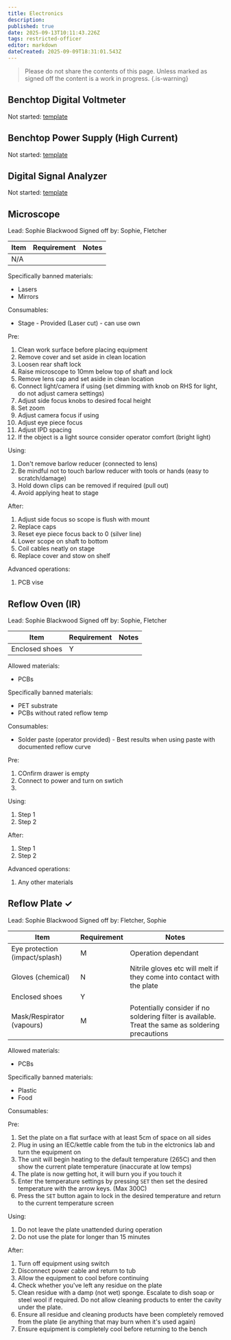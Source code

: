 ```yaml
---
title: Electronics
description: 
published: true
date: 2025-09-13T10:11:43.226Z
tags: restricted-officer
editor: markdown
dateCreated: 2025-09-09T18:31:01.543Z
---
```


> Please do not share the contents of this page.
> Unless marked as signed off the content is a work in progress.
{.is-warning}

## Benchtop Digital Voltmeter

Not started: [template](/docs/tool_inductions/guide#template)

## Benchtop Power Supply (High Current)

Not started: [template](/docs/tool_inductions/guide#template)

## Digital Signal Analyzer

Not started: [template](/docs/tool_inductions/guide#template)

## Microscope

<!-- Once the documentation is complete and has been signed off etc add a ✓ to the tool name-->

Lead: Sophie Blackwood
Signed off by: Sophie, Fletcher

| Item  | Requirement | Notes  |
| - | - | - |
| N/A |  |  |

Specifically banned materials:

* Lasers
* Mirrors

Consumables:

* Stage - Provided (Laser cut) - can use own

Pre:

1. Clean work surface before placing equipment
1. Remove cover and set aside in clean location
1. Loosen rear shaft lock
1. Raise microscope to 10mm below top of shaft and lock
1. Remove lens cap and set aside in clean location
1. Connect light/camera if using (set dimming with knob on RHS for light, do not adjust camera settings)
1. Adjust side focus knobs to desired focal height
1. Set zoom
1. Adjust camera focus if using
1. Adjust eye piece focus
1. Adjust IPD spacing
1. If the object is a light source consider operator comfort (bright light)

Using:

1. Don't remove barlow reducer (connected to lens)
1. Be mindful not to touch barlow reducer with tools or hands (easy to scratch/damage)
1. Hold down clips can be removed if required (pull out)
1. Avoid applying heat to stage

After:

1. Adjust side focus so scope is flush with mount
1. Replace caps
1. Reset eye piece focus back to 0 (silver line)
1. Lower scope on shaft to bottom
1. Coil cables neatly on stage
1. Replace cover and stow on shelf

Advanced operations:

1. PCB vise

## Reflow Oven (IR)

<!-- Once the documentation is complete and has been signed off etc add a ✓ to the tool name-->

Lead: Sophie Blackwood
Signed off by: Sophie, Fletcher

| Item  | Requirement | Notes  |
| - | - | - |
| Enclosed shoes                 | Y |  |

Allowed materials:

* PCBs

Specifically banned materials:

* PET substrate
* PCBs without rated reflow temp

Consumables:

* Solder paste (operator provided) - Best results when using paste with documented reflow curve

Pre:

1. COnfirm drawer is empty
1. Connect to power and turn on swtich
1. 

Using:

1. Step 1
1. Step 2

After:

1. Step 1
1. Step 2

Advanced operations:

1. Any other materials

## Reflow Plate ✓

Lead: Sophie Blackwood
Signed off by: Fletcher, Sophie

| Item  | Requirement | Notes  |
| - | - | - |
| Eye protection (impact/splash) | M | Operation dependant |
| Gloves (chemical)              | N | Nitrile gloves etc will melt if they come into contact with the plate |
| Enclosed shoes                 | Y |  |
| Mask/Respirator (vapours)      | M | Potentially consider if no soldering filter is available. Treat the same as soldering precautions |

Allowed materials:

* PCBs

Specifically banned materials:

* Plastic
* Food

Consumables:

Pre:

1. Set the plate on a flat surface with at least 5cm of space on all sides
1. Plug in using an IEC/kettle cable from the tub in the elctronics lab and turn the equipment on
1. The unit will begin heating to the default temperature (265C) and then show the current plate temperature (inaccurate at low temps)
1. The plate is now getting hot, it will burn you if you touch it
1. Enter the temperature settings by pressing `SET` then set the desired temperature with the arrow keys. (Max 300C)
1. Press the `SET` button again to lock in the desired temperature and return to the current temperature screen

Using:


1. Do not leave the plate unattended during operation
1. Do not use the plate for longer than 15 minutes

After:

1. Turn off equipment using switch
1. Disconnect power cable and return to tub
1. Allow the equipment to cool before continuing
1. Check whether you've left any residue on the plate
1. Clean residue with a damp (not wet) sponge. Escalate to dish soap or steel wool if required. Do not allow cleaning products to enter the cavity under the plate.
1. Ensure all residue and cleaning products have been completely removed from the plate (ie anything that may burn when it's used again)
1. Ensure equipment is completely cool before returning to the bench